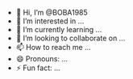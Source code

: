 - 👋 Hi, I’m @BOBA1985
- 👀 I’m interested in ...
- 🌱 I’m currently learning ...
- 💞️ I’m looking to collaborate on ...
- 📫 How to reach me ...
- 😄 Pronouns: ...
- ⚡ Fun fact: ...

<!---
BOBA1985/BOBA1985 is a ✨ special ✨ repository because its `README.md` (this file) appears on your GitHub profile.
You can click the Preview link to take a look at
 your changes.
--->
